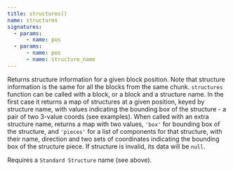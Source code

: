 ```yaml
---
title: structures()
name: structures
signatures:
  - params:
      - name: pos
  - params:
      - name: pos
      - name: structure_name
---
```


Returns structure information for a given block position. Note that structure
information is the same for all the blocks from the same chunk. `structures`
function can be called with a block, or a block and a structure name. In the
first case it returns a map of structures at a given position, keyed by
structure name, with values indicating the bounding box of the structure - a
pair of two 3-value coords (see examples). When called with an extra structure
name, returns a map with two values, `'box'` for bounding box of the structure,
and `'pieces'` for a list of components for that structure, with their name,
direction and two sets of coordinates indicating the bounding box of the
structure piece. If structure is invalid, its data will be `null`.

Requires a `Standard Structure` name (see above).
